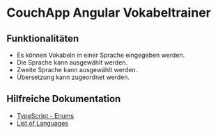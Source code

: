 CouchApp Angular Vokabeltrainer
===============================

## Funktionalitäten

+ Es können Vokabeln in einer Sprache eingegeben werden.
+ Die Sprache kann ausgewählt werden.
+ Zweite Sprache kann ausgewählt werden.
+ Übersetzung kann zugeordnet werden.


## Hilfreiche Dokumentation


- [TypeScript - Enums](https://www.typescriptlang.org/docs/handbook/enums.html)
- [List of Languages](https://en.wikipedia.org/wiki/List_of_ISO_639-1_codes)




